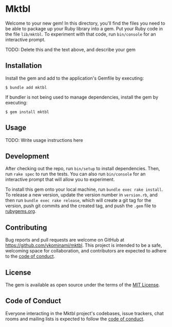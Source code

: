 # Mktbl

Welcome to your new gem! In this directory, you'll find the files you need to be able to package up your Ruby library into a gem. Put your Ruby code in the file `lib/mktbl`. To experiment with that code, run `bin/console` for an interactive prompt.

TODO: Delete this and the text above, and describe your gem

## Installation

Install the gem and add to the application's Gemfile by executing:

    $ bundle add mktbl

If bundler is not being used to manage dependencies, install the gem by executing:

    $ gem install mktbl

## Usage

TODO: Write usage instructions here

## Development

After checking out the repo, run `bin/setup` to install dependencies. Then, run `rake spec` to run the tests. You can also run `bin/console` for an interactive prompt that will allow you to experiment.

To install this gem onto your local machine, run `bundle exec rake install`. To release a new version, update the version number in `version.rb`, and then run `bundle exec rake release`, which will create a git tag for the version, push git commits and the created tag, and push the `.gem` file to [rubygems.org](https://rubygems.org).

## Contributing

Bug reports and pull requests are welcome on GitHub at https://github.com/ykominami/mktbl. This project is intended to be a safe, welcoming space for collaboration, and contributors are expected to adhere to the [code of conduct](https://github.com/ykominami/mktbl/blob/main/CODE_OF_CONDUCT.md).

## License

The gem is available as open source under the terms of the [MIT License](https://opensource.org/licenses/MIT).

## Code of Conduct

Everyone interacting in the Mktbl project's codebases, issue trackers, chat rooms and mailing lists is expected to follow the [code of conduct](https://github.com/ykominami/mktbl/blob/main/CODE_OF_CONDUCT.md).
